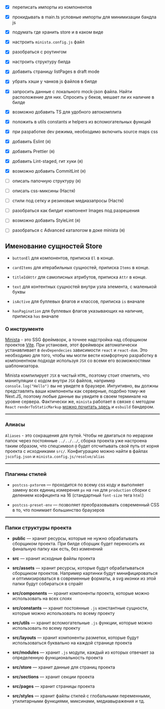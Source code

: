 - [x] переписать импорты из компонентов
- [x] прокидывать в main.ts условные импорты для минимизации бандла js
- [x] подумать где хранить store и в каком виде
- [x] настроить `minista.config.js` файл
- [x] разобраться с роутингом
- [x] настроить структуру билда
- [x] добавить страницу listPages в draft mode
- [x] убрать хэши у чанков js файлов в билде
- [x] запросить данные с локального mock-json файла. Найти расположение для них. Спросить у беков, мешает ли их наличие в билде
- [x] возможно добавить TS для удобного автокомплита
- [x] положить в utils constants и helpers из вспомогательных функций
- [x] при разработке dev режима, необходимо включить source maps css
- [x] добавить Eslint (я)
- [x] добавить Prettier (я)
- [x] добавить Lint-staged, гит хуки (я)
- [x] возможно добавить CommitLint (я)
- [ ] описать папочную структуру (я)
- [ ] описать css-миксины (Настя)
- [ ] стили под сетку и резиновые медиазапросы (Настя)
- [ ] разобраться как билдит компонент Images под разрешения
- [ ] возможно добавить StyleLint (я)
- [ ] разобраться с Advanced каталогом в доке minista (я)


## Именование сущностей Store

- `buttonEl` для компонентов, приписка `El` в конце.
- `cardItems` для итерабильных сущностей, приписка `Items` в конце.
- `titleIdAttr` для самописных атрибутов, приписка `Attr` в конце.
- `text` для контентных сущностей внутри узла элемента, с маленькой буквы

- `isActive` для буллевых флагов и классов, приписка `is` вначале
- `hasPagination` для буллевых флагов указывающих на наличие, приписка `has` вначале

### О инструменте

[Minista](https://minista.qranoko.jp/) - это SSG фреймворк, а точнее надстройка над сборщиком проектов [Vite](https://vite.dev/ "документация Vite").
При установке, этот фреймворк автоматически устанавливает в `devDependecies` зависимости `react` и `react-dom`.
Это необходимо для того, чтобы мы могли вести комфортную разработку в компонентном подходе используя `JSX` со всеми его возможностями шаблонизатора.

Minista компилирует `JSX` в чистый `HTML`, поэтому стоит отметить, что манипуляции с кодом внутри `JSX` файлов, например `console.log("Hello")` вы не увидете в браузере. Интуитивно, вы должны представлять ваши компоненты как серверные, подобно тому-же Next.JS, поэтому любые данные вы увидите в своем терминале на уровне сервера.
Фактически же, `minista` работает в связке с методом `React` `renderToStaticMarkup` [можно почитать здесь](https://reactdev.ru/reference/react-dom/server/renderToStaticMarkup/) и `esbuild` бандером.

<hr style="border-top: 1px dashed gray" />

### Алиасы

`Aliases` - это сокращения для путей. Чтобы не двигаться по иерархии папок через постоянные `../../../`, сборка проекта уже настроена таким образом,
что спецсимвол `@` будет отсчитывать свой путь от корня проекта с исходниками `src/`. Конфигурацию можно найти в файлах `jscofig.json` и `minista.config.js/resolve/alias`

<hr style="border-top: 1px dashed gray" />

### Плагины  стилей

- `postcss-pxtorem` — проходится по всему css коду и выполняет замену всех единиц измерения `px` на `rem` для `production` сборки с делением коэфицента на 16 (стандартный `font-size` тега `html`)

- `postcss-preset-env` — позволяет преобразовывать современный CSS в то, что понимает большинство браузеров

<hr style="border-top: 1px dashed gray" />

### Папки структуры проекта

- **public** — хранит ресурсы, которые не нужно обрабатывать сборщиком проекта. При билде сборщик будет переносить их финальную папку как есть, без изменений
- **src** — хранит исходные файлы проекта


- **src/assets** — хранит ресурсы, которые будут обрабатываться сборщиком проектов. Например картинки будут минифицироваться и оптимизироваться в современные форматы, а svg иконки из этой папки будут собираться в спрайт
- **src/components** — хранит компоненты проекта, которые можно использовать на всех слоях
- **src/constants** — хранит постоянные `.js` константные сущности, которые можно использовать по всему проекту
- **src/utils** — хранит вспомогательные `.js` функции, которые можно использовать по всему проекту
- **src/layouts**  — хранит компоненты разметки, которые будут использоваться буквально на каждой странице проекта
- **src/modules** — хранит `.js` модули, каждый из которых отвечает за определенную функциональность проекта
- **src/store** — хранит данные для страниц проекта
- **src/sections** — хранит секции проекта
- **src/pages** — хранит страницы проекта
- **src/styles** — хранит файлы стилей с глобальными переменными, утилитарными функциями, миксинами, медиавыражения и тд.